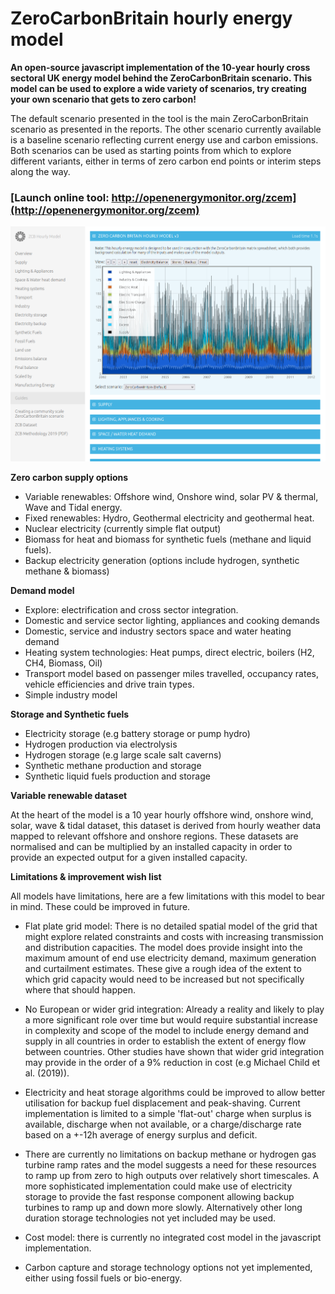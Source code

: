 # ZeroCarbonBritain hourly energy model

**An open-source javascript implementation of the 10-year hourly cross sectoral UK energy model behind the ZeroCarbonBritain scenario. This model can be used to explore a wide variety of scenarios, try creating your own scenario that gets to zero carbon!** 

The default scenario presented in the tool is the main ZeroCarbonBritain scenario as presented in the reports. The other scenario currently available is a baseline scenario reflecting current energy use and carbon emissions. Both scenarios can be used as starting points from which to explore different variants, either in terms of zero carbon end points or interim steps along the way.

### [Launch online tool: http://openenergymonitor.org/zcem](http://openenergymonitor.org/zcem)

![zcem.png](img/zcem.png)

**Zero carbon supply options**

- Variable renewables: Offshore wind, Onshore wind, solar PV & thermal, Wave and Tidal energy. 
- Fixed renewables: Hydro, Geothermal electricity and geothermal heat.
- Nuclear electricity (currently simple flat output)
- Biomass for heat and biomass for synthetic fuels (methane and liquid fuels).
- Backup electricity generation (options include hydrogen, synthetic methane & biomass)

**Demand model**

- Explore: electrification and cross sector integration.
- Domestic and service sector lighting, appliances and cooking demands
- Domestic, service and industry sectors space and water heating demand
- Heating system technologies: Heat pumps, direct electric, boilers (H2, CH4, Biomass, Oil) 
- Transport model based on passenger miles travelled, occupancy rates, vehicle efficiencies and drive train types. 
- Simple industry model
 
**Storage and Synthetic fuels**

- Electricity storage (e.g battery storage or pump hydro)
- Hydrogen production via electrolysis 
- Hydrogen storage (e.g large scale salt caverns)
- Synthetic methane production and storage
- Synthetic liquid fuels production and storage

**Variable renewable dataset**

At the heart of the model is a 10 year hourly offshore wind, onshore wind, solar, wave & tidal dataset, this dataset is derived from hourly weather data mapped to relevant offshore and onshore regions. These datasets are normalised and can be multiplied by an installed capacity in order to provide an expected output for a given installed capacity.

**Limitations & improvement wish list**

All models have limitations, here are a few limitations with this model to bear in mind. These could be improved in future.

- Flat plate grid model: There is no detailed spatial model of the grid that might explore related constraints and costs with increasing transmission and distribution capacities. The model does provide insight into the maximum amount of end use electricity demand, maximum generation and curtailment estimates. These give a rough idea of the extent to which grid capacity would need to be increased but not specifically where that should happen.

- No European or wider grid integration: Already a reality and likely to play a more significant role over time but would require substantial increase in complexity and scope of the model to include energy demand and supply in all countries in order to establish the extent of energy flow between countries. Other studies have shown that wider grid integration may provide in the order of a 9% reduction in cost (e.g Michael Child et al. (2019)). 

- Electricity and heat storage algorithms could be improved to allow better utilisation for backup fuel displacement and peak-shaving. Current implementation is limited to a simple 'flat-out' charge when surplus is available, discharge when not available, or a charge/discharge rate based on a +-12h average of energy surplus and deficit. 

- There are currently no limitations on backup methane or hydrogen gas turbine ramp rates and the model suggests a need for these resources to ramp up from zero to high outputs over relatively short timescales. A more sophisticated implementation could make use of electricity storage to provide the fast response component allowing backup turbines to ramp up and down more slowly. Alternatively other long duration storage technologies not yet included may be used.

- Cost model: there is currently no integrated cost model in the javascript implementation.

- Carbon capture and storage technology options not yet implemented, either using fossil fuels or bio-energy.


